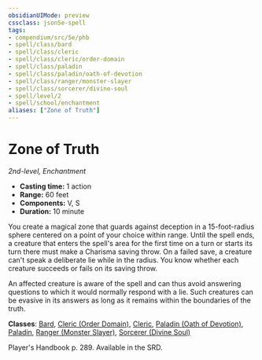 ```yaml
---
obsidianUIMode: preview
cssclass: json5e-spell
tags:
- compendium/src/5e/phb
- spell/class/bard
- spell/class/cleric
- spell/class/cleric/order-domain
- spell/class/paladin
- spell/class/paladin/oath-of-devotion
- spell/class/ranger/monster-slayer
- spell/class/sorcerer/divine-soul
- spell/level/2
- spell/school/enchantment
aliases: ["Zone of Truth"]
---
```

# Zone of Truth
*2nd-level, Enchantment*  

- **Casting time:** 1 action
- **Range:** 60 feet
- **Components:** V, S
- **Duration:** 10 minute

You create a magical zone that guards against deception in a 15-foot-radius sphere centered on a point of your choice within range. Until the spell ends, a creature that enters the spell's area for the first time on a turn or starts its turn there must make a Charisma saving throw. On a failed save, a creature can't speak a deliberate lie while in the radius. You know whether each creature succeeds or fails on its saving throw.

An affected creature is aware of the spell and can thus avoid answering questions to which it would normally respond with a lie. Such creatures can be evasive in its answers as long as it remains within the boundaries of the truth.

**Classes**: [Bard](../../classes/bard.md#), [Cleric (Order Domain)](../../classes/cleric-order-domain-tce.md#), [Cleric](../../classes/cleric.md#), [Paladin (Oath of Devotion)](../../classes/paladin-oath-of-devotion.md#), [Paladin](../../classes/paladin.md#), [Ranger (Monster Slayer)](../../classes/ranger-monster-slayer-xge.md#), [Sorcerer (Divine Soul)](../../classes/sorcerer-divine-soul-xge.md#)

Player's Handbook p. 289. Available in the SRD.